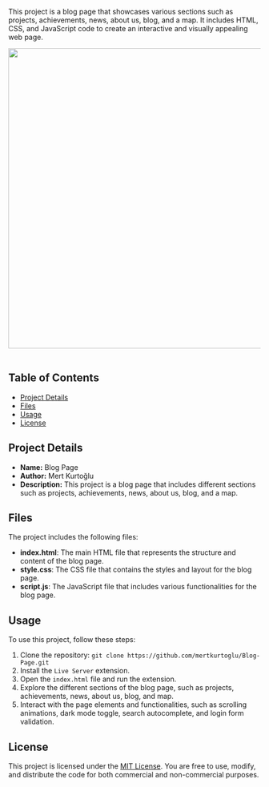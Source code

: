 This project is a blog page that showcases various sections such as projects, achievements, news, about us, blog, and a map. It includes HTML, CSS, and JavaScript code to create an interactive and visually appealing web page.

<img src="images/blog.gif" width="600px" ><br></br>

## Table of Contents

- [Project Details](#project-details)
- [Files](#files)
- [Usage](#usage)
- [License](#license)

## Project Details

- **Name:** Blog Page
- **Author:** Mert Kurtoğlu
- **Description:** This project is a blog page that includes different sections such as projects, achievements, news, about us, blog, and a map.

## Files

The project includes the following files:

- **index.html**: The main HTML file that represents the structure and content of the blog page.
- **style.css**: The CSS file that contains the styles and layout for the blog page.
- **script.js**: The JavaScript file that includes various functionalities for the blog page.

## Usage

To use this project, follow these steps:

1. Clone the repository: `git clone https://github.com/mertkurtoglu/Blog-Page.git`
2. Install the `Live Server` extension.
3. Open the `index.html` file and run the extension.
4. Explore the different sections of the blog page, such as projects, achievements, news, about us, blog, and map.
5. Interact with the page elements and functionalities, such as scrolling animations, dark mode toggle, search autocomplete, and login form validation.

## License

This project is licensed under the [MIT License](LICENSE). You are free to use, modify, and distribute the code for both commercial and non-commercial purposes.
